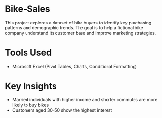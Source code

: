 # Bike-Sales
This project explores a dataset of bike buyers to identify key purchasing patterns and demographic trends. The goal is to help a fictional bike company understand its customer base and improve marketing strategies.

# Tools Used
- Microsoft Excel (Pivot Tables, Charts, Conditional Formatting)

# Key Insights
- Married individuals with higher income and shorter commutes are more likely to buy bikes
- Customers aged 30–50 show the highest interest

